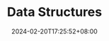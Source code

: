 ---
weight: 4
title: "Data Structures"
description: ""
icon: "article"
date: "2024-02-20T17:25:52+08:00"
lastmod: "2024-02-20T17:25:52+08:00"
draft: true
toc: true
---
